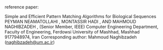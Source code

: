 




reference paper:

Simple and Efficient Pattern Matching
Algorithms for Biological Sequences
PEYMAN NEAMATOLLAHI , MONTASSIR HADI , AND
MAHMOUD NAGHIBZADEH , (Senior Member, IEEE)
Computer Engineering Department, Faculty of Engineering, Ferdowsi University of Mashhad, Mashhad 9177948974, Iran
Corresponding author: Mahmoud Naghibzadeh (naghibzadeh@um.ac.ir)
